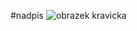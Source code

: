 #nadpis
![obrazek kravicka](https://www.bing.com/images/search?view=detailV2&ccid=A%2BWr0WSo&id=CDDF4703ED3713CAB17B9EF56A9DA7FB35E01C8E&thid=OIP.A-Wr0WSolARZnCK171mt2AHaK0&mediaurl=https%3A%2F%2Fwallpapercave.com%2Fwp%2Fwp12029407.jpg&cdnurl=https%3A%2F%2Fth.bing.com%2Fth%2Fid%2FR.03e5abd164a89404599c22b5ef59add8%3Frik%3DjhzgNfunnWr1ng%26pid%3DImgRaw%26r%3D0&exph=2432&expw=1664&q=cute+cow&simid=608038525273647257&FORM=IRPRST&ck=1AFD86C64BD44545F71D4430E34B16C5&selectedIndex=4&itb=0&cw=1685&ch=868&ajaxhist=0&ajaxserp=00)
